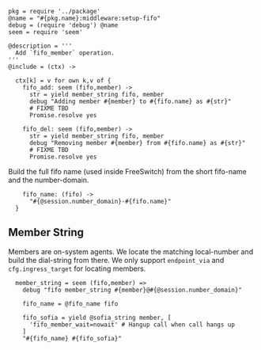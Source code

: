     pkg = require '../package'
    @name = "#{pkg.name}:middleware:setup-fifo"
    debug = (require 'debug') @name
    seem = require 'seem'

    @description = '''
      Add `fifo_member` operation.
    '''
    @include = (ctx) ->

      ctx[k] = v for own k,v of {
        fifo_add: seem (fifo,member) ->
          str = yield member_string fifo, member
          debug "Adding member #{member} to #{fifo.name} as #{str}"
          # FIXME TBD
          Promise.resolve yes

        fifo_del: seem (fifo,member) ->
          str = yield member_string fifo, member
          debug "Removing member #{member} from #{fifo.name} as #{str}"
          # FIXME TBD
          Promise.resolve yes

Build the full fifo name (used inside FreeSwitch) from the short fifo-name and the number-domain.

        fifo_name: (fifo) ->
          "#{@session.number_domain}-#{fifo.name}"
      }

Member String
-------------

Members are on-system agents. We locate the matching local-number and build the dial-string from there.
We only support `endpoint_via` and `cfg.ingress_target` for locating members.

      member_string = seem (fifo,member) =>
        debug "fifo member_string #{member}@#{@session.number_domain}"

        fifo_name = @fifo_name fifo

        fifo_sofia = yield @sofia_string member, [
          'fifo_member_wait=nowait' # Hangup call when call hangs up
        ]
        "#{fifo_name} #{fifo_sofia}"

